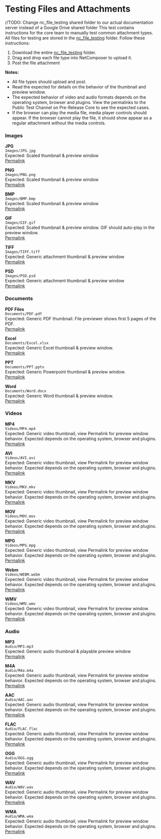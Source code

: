 # Testing Files and Attachments
//TODO: Change nc_file_testing shared folder to our actual documentation server instead of a Google Drive shared folder
This test contains instructions for the core team to manually test common attachment types. All files for testing are stored in the [nc_file_testing](https://drive.google.com/drive/folders/0B8FHWFLhcR-fYlpwNmcwUGI2TjQ?usp=sharing) folder. Follow these instructions:

1. Download the entire [nc_file_testing](https://drive.google.com/drive/folders/0B8FHWFLhcR-fYlpwNmcwUGI2TjQ?usp=sharing) folder. 
2. Drag and drop each file type into NetComposer to upload it.
3. Post the file attachment

**Notes:**  
- All file types should upload and post.
- Read the expected for details on the behavior of the thumbnail and preview window.  
- The expected behavior of video and audio formats depends on the operating system, browser and plugins. View the permalinks to the Public Test Channel on Pre-Release Core to see the expected cases.   
- If the browser can play the media file, media player controls should appear. If the browser cannot play the file, it should show appear as a regular attachment without the media controls.


### Images  
**JPG**  
`Images/JPG.jpg`  
Expected: Scaled thumbnail & preview window  
[Permalink](https://drive.google.com/open?id=0B8FHWFLhcR-fYmoyS3ZtRHRKU3c)

**PNG**  
`Images/PNG.png`  
Expected: Scaled thumbnail & preview window  
[Permalink](https://drive.google.com/open?id=0B8FHWFLhcR-fMFpRY1NLb05ObE0)

**BMP**  
`Images/BMP.bmp`  
Expected: Scaled thumbnail & preview window  
[Permalink](https://drive.google.com/open?id=0B8FHWFLhcR-fZmp1cVpSOGE1QlE)

**GIF**  
`Images/GIF.gif`  
Expected: Scaled thumbnail & preview window. GIF should auto-play in the preview window.  
[Permalink](https://drive.google.com/open?id=0B8FHWFLhcR-fdWxlRWVFVGtuS2c)

**TIFF**  
`Images/TIFF.tiff`  
Expected: Generic attachment thumbnail & preview window  
[Permalink](https://drive.google.com/open?id=0B8FHWFLhcR-fOXh1MjA2ckYwSUE)

**PSD**  
`Images/PSD.psd`  
Expected: Generic attachment thumbnail & preview window  
[Permalink](https://drive.google.com/open?id=0B8FHWFLhcR-fNmd6cDc0d0FxTzA)


### Documents

**PDF Files**  
`Documents/PDF.pdf`  
Expected: Generic PDF thumbnail. File previewer shows first 5 pages of the PDF.   
[Permalink](https://drive.google.com/open?id=0B8FHWFLhcR-fNW1NNEhIOGxKLTg)


**Excel**  
`Documents/Excel.xlsx`  
Expected: Generic Excel thumbnail & preview window.  
[Permalink](https://drive.google.com/open?id=0B8FHWFLhcR-fbThaNVBzci1ZV2s)


**PPT**  
`Documents/PPT.pptx`  
Expected: Generic Powerpoint thumbnail & preview window.   
[Permalink](https://drive.google.com/open?id=0B8FHWFLhcR-fcjJyWWNRZ1FibUk)

**Word**  
`Documents/Word.docx`  
Expected: Generic Word thumbnail & preview window.  
[Permalink](https://drive.google.com/open?id=0B8FHWFLhcR-fbEt6ZG8ybXBZNHM)


### Videos

**MP4**  
`Videos/MP4.mp4`  
Expected: Generic video thumbnail, view Permalink for preview window behavior. Expected depends on the operating system, browser and plugins.    
[Permalink](https://drive.google.com/open?id=0B8FHWFLhcR-fZWZJUmMxMkZ4dkU)

**AVI**  
`Videos/AVI.avi`  
Expected: Generic video thumbnail, view Permalink for preview window behavior. Expected depends on the operating system, browser and plugins.  
[Permalink](https://drive.google.com/open?id=0B8FHWFLhcR-fSkZuWmwtZFpvVVE)

**MKV**  
`Videos/MKV.mkv`  
Expected: Generic video thumbnail, view Permalink for preview window behavior. Expected depends on the operating system, browser and plugins.  
[Permalink](https://drive.google.com/open?id=0B8FHWFLhcR-fSUJqdDNYNDdOM00)

**MOV**  
`Videos/MOV.mov`  
Expected: Generic video thumbnail, view Permalink for preview window behavior. Expected depends on the operating system, browser and plugins.  
[Permalink](https://drive.google.com/open?id=0B8FHWFLhcR-fRXFTLVFsN0V3dVE)

**MPG**  
`Videos/MPG.mpg`  
Expected: Generic video thumbnail, view Permalink for preview window behavior. Expected depends on the operating system, browser and plugins.  
[Permalink](https://drive.google.com/open?id=0B8FHWFLhcR-fLTJEc2FPSUliZ1E)

**Webm**  
`Videos/WEBM.webm`  
Expected: Generic video thumbnail, view Permalink for preview window behavior. Expected depends on the operating system, browser and plugins.  
[Permalink](https://drive.google.com/open?id=0B8FHWFLhcR-fa0JZdFdjbnNmS3c)

**WMV**  
`Videos/WMV.wmv`  
Expected: Generic video thumbnail, view Permalink for preview window behavior. Expected depends on the operating system, browser and plugins.  
[Permalink](https://drive.google.com/open?id=0B8FHWFLhcR-fc3JPMmFQUUxMbms)

### Audio

**MP3**  
`Audio/MP3.mp3`  
Expected: Generic audio thumbnail & playable preview window  
[Permalink](https://drive.google.com/open?id=0B8FHWFLhcR-fWl9aQWlTUzJfMzg)

**M4A**  
`Audio/M4a.m4a`  
Expected: Generic audio thumbnail, view Permalink for preview window behavior. Expected depends on the operating system, browser and plugins.  
[Permalink](https://drive.google.com/open?id=0B8FHWFLhcR-fdXE1ZGhjUFJpTzA)

**AAC**  
`Audio/AAC.aac`  
Expected: Generic audio thumbnail, view Permalink for preview window behavior. Expected depends on the operating system, browser and plugins.  
[Permalink](https://drive.google.com/open?id=0B8FHWFLhcR-fclhQX2lONDZBdGc)

**FLAC**  
`Audio/FLAC.flac`  
Expected: Generic audio thumbnail, view Permalink for preview window behavior. Expected depends on the operating system, browser and plugins.  
[Permalink](https://drive.google.com/open?id=0B8FHWFLhcR-fTTgxNFk1TktsX2s)

**OGG**  
`Audio/OGG.ogg`  
Expected: Generic audio thumbnail, view Permalink for preview window behavior. Expected depends on the operating system, browser and plugins.  
[Permalink](https://drive.google.com/open?id=0B8FHWFLhcR-fVHpuM1pqdHEwUTQ)

**WAV**  
`Audio/WAV.wav`  
Expected: Generic audio thumbnail, view Permalink for preview window behavior. Expected depends on the operating system, browser and plugins.  
[Permalink](https://drive.google.com/open?id=0B8FHWFLhcR-fOUlyem5IVHFOYTA)

**WMA**  
`Audio/WMA.wma`  
Expected: Generic audio thumbnail, view Permalink for preview window behavior. Expected depends on the operating system, browser and plugins.  
[Permalink](https://drive.google.com/open?id=0B8FHWFLhcR-faEkxek9hTlFhUFk)
